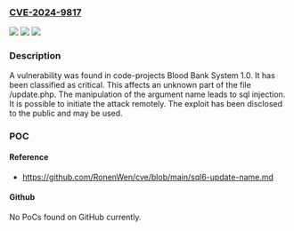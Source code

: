 ### [CVE-2024-9817](https://cve.mitre.org/cgi-bin/cvename.cgi?name=CVE-2024-9817)
![](https://img.shields.io/static/v1?label=Product&message=Blood%20Bank%20System&color=blue)
![](https://img.shields.io/static/v1?label=Version&message=%3D%201.0%20&color=brighgreen)
![](https://img.shields.io/static/v1?label=Vulnerability&message=SQL%20Injection&color=brighgreen)

### Description

A vulnerability was found in code-projects Blood Bank System 1.0. It has been classified as critical. This affects an unknown part of the file /update.php. The manipulation of the argument name leads to sql injection. It is possible to initiate the attack remotely. The exploit has been disclosed to the public and may be used.

### POC

#### Reference
- https://github.com/RonenWen/cve/blob/main/sql6-update-name.md

#### Github
No PoCs found on GitHub currently.

